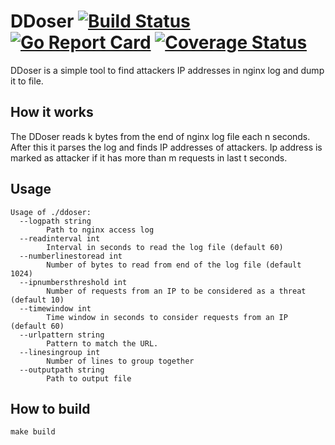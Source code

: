 # DDoser [![Build Status](https://github.com/komandakycto/ddoser/workflows/build/badge.svg)](https://github.com/komandakycto/ddoser/actions) [![Go Report Card](https://goreportcard.com/badge/github.com/komandakycto/ddoser)](https://goreportcard.com/report/github.com/komandakycto/ddoser) [![Coverage Status](https://coveralls.io/repos/github/komandakycto/ddoser/badge.svg)](https://coveralls.io/github/komandakycto/ddoser)

DDoser is a simple tool to find attackers IP addresses in nginx log and dump it to file.

## How it works

The DDoser reads k bytes from the end of nginx log file each n seconds. After this it parses the log and finds IP
addresses of attackers.
Ip address is marked as attacker if it has more than m requests in last t seconds.

## Usage

```
Usage of ./ddoser:
  --logpath string
    	Path to nginx access log
  --readinterval int
    	Interval in seconds to read the log file (default 60)
  --numberlinestoread int
    	Number of bytes to read from end of the log file (default 1024)
  --ipnumbersthreshold int
    	Number of requests from an IP to be considered as a threat (default 10)
  --timewindow int
    	Time window in seconds to consider requests from an IP (default 60)
  --urlpattern string
    	Pattern to match the URL.
  --linesingroup int  	
        Number of lines to group together
  --outputpath string
    	Path to output file      
```

## How to build

```
make build
```